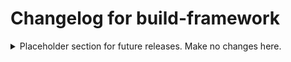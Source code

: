 # Changelog for build-framework

<details>
  <summary>
	Placeholder section for future releases. Make no changes here.
  </summary>

## [Unreleased] - YYYY-MM-DD
### Added
- for new features.
### Changed
- for changes in existing functionality.
### Deprecated
- for soon-to-be removed features.
### Removed
- for now removed features.
### Fixed
- for any bug fixes.
</detail>

## [5.2.0] - 2018-MM-DD
### Changed
 - Prefixed all handlebars helper functions with "bio", for example the helper "include" is now named "bioInclude". This reduces chance of naming collision with variables [issue](https://github.com/biotope/build-framework/issues/27)

## [5.1.8] - 2018-01-30
